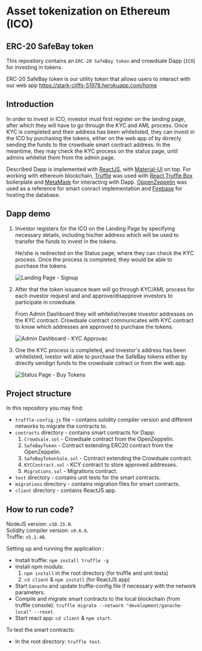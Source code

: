 # Asset tokenization on Ethereum (ICO)

## ERC-20 SafeBay token
This repository contains an `ERC-20 SafeBay token` and crowdsale Dapp (`ICO`) for investing in tokens.

ERC-20 SafeBay token is our utility token that allows users to interact with our web app
https://stark-cliffs-51978.herokuapp.com/home


## Introduction
In order to invest in ICO, investor must first register on the landing page, after which they will have to go through the KYC and AML process. Once KYC is completed and their address has been whitelisted, they can invest in the ICO by purchasing the tokens, either on the web app of by dirrecly sending the funds to the crowdsale smart contract address. In the meantime, they may check the KYC process on the status page, until admins whitelist them from the admin page.

Described Dapp is implemented with [ReactJS](https://reactjs.org/), with [Material-UI](https://material-ui.com/) on top. For working with ethereum blockchain, [Truffle](https://www.trufflesuite.com/truffle) was used with [React Truffle Box](https://www.trufflesuite.com/boxes/react) boilerplate and [MetaMask](https://metamask.io/) for interacting with Dapp. [OppenZeppelin](https://openzeppelin.com/contracts/) was used as a reference for smart conract implementation and [Firebase](https://firebase.google.com/) for hosting the database.

## Dapp demo

1. Investor registers for the ICO on the Landing Page by specifying necessary details, including his/her address which will be used to transfer the funds to invest in the tokens. 

   He/she is redirected on the Status page, where they can check the KYC process. Once the process is completed, they would be able to purchase the tokens.

   ![Landing Page - Signup](./demo/Signup.gif)

2. After that the token issuance team will go through KYC/AML process for each investor request and and approve/disapprove investors to participate in crowdsale.

   From Admin Dashboard they will whitelist/revoke investor addresses on the KYC contract. Crowdsale contract communicates with KYC contract to know which addresses are approved to purchase the tokens.

   ![Admin Dashboard - KYC Approvac](./demo/KYC.gif)

3. One the KYC process is completed, and investor's address has been whitelisted, ivestor will able to purchase the SafeBay tokens either by directly sendign funds to the crowdsale cotract or from the web app.

   ![Status Page - Buy Tokens](./demo/BuyTokens.gif)

## Project structure
In this repository you may find:
- `truffle-config.js` file - contains solidity compiler version and different networks to migrate the contracts to.
- `contracts` directory - contains smart contracts for Dapp: 
  1. `Crowdsale.sol` - Crowdsale contract from the OpenZeppelin.
  2. `SafeBayToken` - Contract extending ERC20 contract from the OpenZeppelin.
  3. `SafeBayTokenSale.sol` - Contract extending the Crowdsale contract.
  4. `KYCContract.sol` - KCY contract to store approved addresses.
  5. `Migrations.sol` - Migrations contract.
- `test` directory - contains unit tests for the smart contracts.
- `migrations` directory - contains migration files for smart contracts.
- `client` directory - contains ReactJS app.
 
## How to run code?

NodeJS version: `v10.15.0`.  
Solidity compiler version: `v0.6.6`.  
Truffle: `v5.1.40`.

Setting up and running the application :
- Install truffle:  `npm install truffle -g`
- Install npm moduls: 
  1. `npm install` in the root directory (for truffle and unit tests)
  2. `cd client` & `npm install` (for ReactJS app)
- Start `Ganache` and update truffle-config file if necessary with the network parameters.
- Compile and migrate smart contracts to the local blockchain (from truffle console): `truffle migrate --network "development/ganache-local" --reset`.
- Start react app: `cd client` & `npm start`.

To test the smart contracts:
- In the root directory: `truffle test`.



